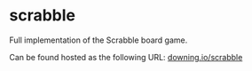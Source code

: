 # scrabble
Full implementation of the Scrabble board game.

Can be found hosted as the following URL: [downing.io/scrabble](http://downing.io/scrabble/)
